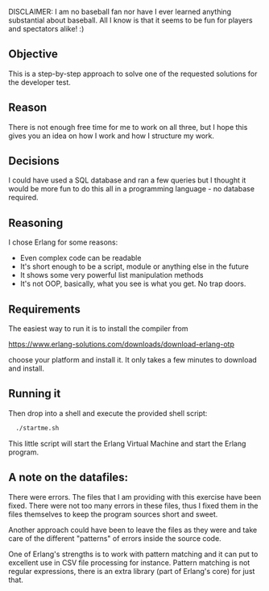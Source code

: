 DISCLAIMER: I am no baseball fan nor have I ever learned anything substantial
about baseball.  All I know is that it seems to be fun for players
and spectators alike! :)

Objective
---------
This is a step-by-step approach to solve one of the requested solutions for
the developer test.

Reason
------
There is not enough free time for me to work on all three,
but I hope this gives you an idea on how I work and how I structure my work.

Decisions
---------
I could have used a SQL database and ran a few queries but I thought it would
be more fun to do this all in a programming language - no database required.

Reasoning
---------
I chose Erlang for some reasons:
  * Even complex code can be readable
  * It's short enough to be a script, module or anything else in the future
  * It shows some very powerful list manipulation methods
  * It's not OOP, basically, what you see is what you get. No trap doors.


Requirements
------------
The easiest way to run it is to install the compiler from

  https://www.erlang-solutions.com/downloads/download-erlang-otp

choose your platform and install it.  It only takes a few minutes
to download and install.

Running it
----------
Then drop into a shell and execute the provided shell script:
```bash
  ./startme.sh
```
This little script will start the Erlang Virtual Machine and start the
Erlang program.

A note on the datafiles:
------------------------
There were errors.  The files that I am providing with this exercise have
been fixed.  There were not too many errors in these files, thus I fixed
them in the files themselves to keep the program sources short and sweet.

Another approach could have been to leave the files as they were and take
care of the different "patterns" of errors inside the source code.

One of Erlang's strengths is to work with pattern matching and it can put to
excellent use in CSV file processing for instance.  Pattern matching is not
regular expressions, there is an extra library (part of Erlang's core) for
just that.
